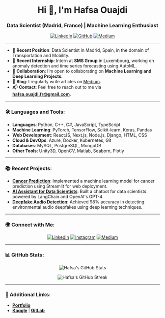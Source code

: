 <h1 align="center">Hi 👋, I'm Hafsa Ouajdi</h1>
<h3 align="center">Data Scientist (Madrid, France) | Machine Learning Enthusiast</h3>

<p align="center">
  <a href="https://www.linkedin.com/in/hafsa-ouajdi/"><img src="https://img.shields.io/badge/LinkedIn-0077B5?style=for-the-badge&logo=linkedin" alt="LinkedIn" /></a>
  <a href="https://github.com/HafsaOuajdi"><img src="https://img.shields.io/badge/GitHub-181717?style=for-the-badge&logo=github" alt="GitHub" /></a>
  <a href="https://medium.com/@hafsaouajdimp"><img src="https://img.shields.io/badge/Medium-12100E?style=for-the-badge&logo=medium" alt="Medium" /></a>
</p>

---
- 🔭 **Recent Position**: Data Scientist in Madrid, Spain, in the domain of Transportation and Mobility.
- 🔭 **Recent Internship**: Intern at **SMS Group** in Luxembourg, working on anomaly detection and time series forecasting using AutoML.
- 👯 **Collaboration**: I’m open to collaborating on **Machine Learning and Deep Learning Projects**.
- 📝 **Blog**: I regularly write articles on [Medium](https://medium.com/@hafsaouajdimp).
- 📬 **Contact**: Feel free to reach out to me via **hafsa.ouajdi.fr@gmail.com**.

---

### 🛠️ **Languages and Tools**:
- **Languages**: Python, C++, C#, JavaScript, TypeScript
- **Machine Learning**: PyTorch, TensorFlow, Scikit-learn, Keras, Pandas
- **Web Development**: ReactJS, Next.js, Node.js, Django, HTML, CSS
- **Cloud & DevOps**: Azure, Docker, Kubernetes, Git
- **Databases**: MySQL, PostgreSQL, MongoDB
- **Other Tools**: Unity3D, OpenCV, Matlab, Seaborn, Plotly

---

### 📚 **Recent Projects**:
- **[Cancer Prediction](https://github.com/HafsaOuajdi/Cancer_Prediction)**: Implemented a machine learning model for cancer prediction using Streamlit for web deployment.
- **[AI Assistant for Data Scientists](https://github.com/HafsaOuajdi/AI-Assistant)**: Built a chatbot for data scientists powered by LangChain and OpenAI's GPT-4.
- **[Deepfake Audio Detection](https://github.com/HafsaOuajdi/Deepfake-Detection)**: Achieved 98% accuracy in detecting environmental audio deepfakes using deep learning techniques.
  
---

### 🌍 **Connect with Me**:
<p align="center">
  <a href="https://www.linkedin.com/in/hafsa-ouajdi/" target="_blank"><img src="https://img.shields.io/badge/LinkedIn-0077B5?style=for-the-badge&logo=linkedin" alt="LinkedIn" /></a>
  <a href="https://www.instagram.com/orchidstravel/" target="_blank"><img src="https://img.shields.io/badge/Instagram-E4405F?style=for-the-badge&logo=instagram" alt="Instagram" /></a>
  <a href="https://medium.com/@hafsaouajdimp" target="_blank"><img src="https://img.shields.io/badge/Medium-12100E?style=for-the-badge&logo=medium" alt="Medium" /></a>
</p>

---

### 📊 **GitHub Stats**:
<p align="center">
  <img src="https://github-readme-stats.vercel.app/api?username=hafsaouaj&show_icons=true&locale=en" alt="Hafsa's GitHub Stats" />
</p>

<p align="center">
  <img src="https://github-readme-streak-stats.herokuapp.com/?user=hafsaouaj&" alt="Hafsa's GitHub Streak" />
</p>

---

### 🔗 **Additional Links**:
- **[Portfolio](https://hafsaouaj.github.io/Portfolio_Hafsa/)**
- **[Kaggle](https://www.kaggle.com/HafsaOuajdi)** | **[GitLab](https://gitlab.com/HafsaOuajdi)**
